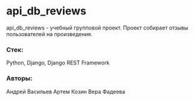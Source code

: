 # api_db_reviews
api_db_reviews - учебный групповой проект. Проект собирает отзывы пользователей на произведения.

### Стек:
Python, Django, Django REST Framework

### Авторы:
Андрей Васильев
Артем Козин
Вера Фадеева
